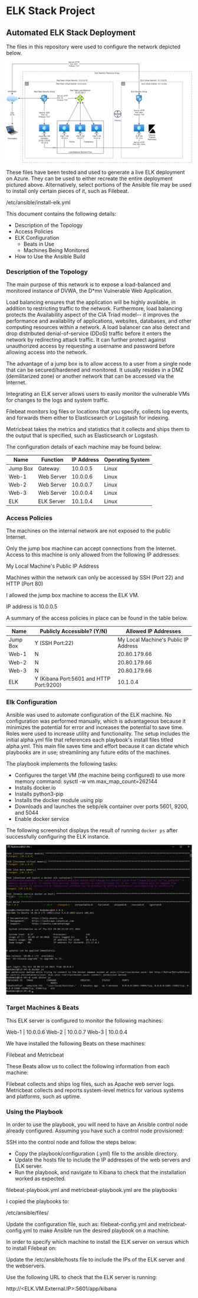 # ELK Stack Project

## Automated ELK Stack Deployment

The files in this repository were used to configure the network depicted below.

![ELK Network Diagram](/Diagrams/ELKProject.png)

These files have been tested and used to generate a live ELK deployment on Azure. They can be used to either recreate the entire deployment pictured above. Alternatively, select portions of the Ansible file may be used to install only certain pieces of it, such as Filebeat.

/etc/ansible/install-elk.yml

This document contains the following details:
- Description of the Topology
- Access Policies
- ELK Configuration
  - Beats in Use
  - Machines Being Monitored
- How to Use the Ansible Build

### Description of the Topology

The main purpose of this network is to expose a load-balanced and monitored instance of DVWA, the D*mn Vulnerable Web Application.

Load balancing ensures that the application will be highly available, in addition to restricting traffic to the network. Furthermore, load balancing protects the Availability aspect of the CIA Triad model-- it improves the performance and availability of applications, websites, databases, and other computing resources within a network. A load balancer can also detect and drop distributed denial-of-service (DDoS) traffic before it enters the network by redirecting attack traffic. It can further protect against unauthorized access by requesting a username and password before allowing access into the network. 

The advantage of a jump box is to allow access to a user from a single node that can be secured/hardened and monitored. It usually resides in a DMZ (demilitarized zone) or another network that can be accessed via the Internet.

Integrating an ELK server allows users to easily monitor the vulnerable VMs for changes to the logs and system traffic.

Filebeat monitors log files or locations that you specify, collects log events, and forwards them either to Elasticsearch or Logstash for indexing.

Metricbeat takes the metrics and statistics that it collects and ships them to the output that is specified, such as Elasticsearch or Logstash.

The configuration details of each machine may be found below:

| Name     	| Function   	| IP Address 	| Operating System 	|
|----------	|------------	|------------	|------------------	|
| Jump Box 	| Gateway    	| 10.0.0.5   	| Linux            	|
| Web-1     | Web Server 	| 10.0.0.6   	| Linux            	|
| Web-2     | Web Server 	| 10.0.0.7   	| Linux            	|
| Web-3     | Web Server 	| 10.0.0.4   	| Linux            	|
| ELK      	| ELK Server 	| 10.1.0.4   	| Linux            	|

### Access Policies

The machines on the internal network are not exposed to the public Internet. 

Only the jump box machine can accept connections from the Internet. Access to this machine is only allowed from the following IP addresses:

My Local Machine's Public IP Address

Machines within the network can only be accessed by SSH (Port 22) and HTTP (Port 80)

I allowed the jump box machine to access the ELK VM.

IP address is 10.0.0.5

A summary of the access policies in place can be found in the table below.

| Name     	| Publicly Accessible? (Y/N)              	| Allowed IP Addresses                 	|
|----------	|-----------------------------------------	|--------------------------------------	|
| Jump Box 	| Y (SSH Port:22)                         	| My Local Machine's Public IP Address 	|
| Web-1    	| N                                       	| 20.80.179.66                         	|
| Web-2    	| N                                       	| 20.80.179.66                         	|
| Web-3    	| N                                       	| 20.80.179.66                         	|
| ELK      	| Y (Kibana Port:5601 and HTTP Port:9200) 	| 10.1.0.4                             	|

### Elk Configuration

Ansible was used to automate configuration of the ELK machine. No configuration was performed manually, which is advantageous because it minimizes the potential for error and increases the potential to save time. Roles were used to increase utility and functionality. The setup includes the initial alpha.yml file that references each playbook's install files titled alpha.yml. This main file saves time and effort because it can dictate which playbooks are in use; streamlining any future edits of the machines.

The playbook implements the following tasks:
- Configures the target VM (the machine being configured) to use more memory
  command: sysctl -w vm.max_map_count=262144 
- Installs docker.io 
- Installs python3-pip 
- Installs the docker module using pip 
- Downloads and launches the sebp/elk container over ports 5601, 9200, and 5044
- Enable docker service


The following screenshot displays the result of running `docker ps` after successfully configuring the ELK instance.

![ELK Installation](/Diagrams/elkinstall.png)

### Target Machines & Beats
This ELK server is configured to monitor the following machines:

Web-1 | 10.0.0.6
Web-2 | 10.0.0.7
Web-3 | 10.0.0.4

We have installed the following Beats on these machines:

Filebeat and Metricbeat

These Beats allow us to collect the following information from each machine:

Filebeat collects and ships log files, such as Apache web server logs. 
Metricbeat collects and reports system-level metrics for various systems and platforms, such as uptime.

### Using the Playbook
In order to use the playbook, you will need to have an Ansible control node already configured. Assuming you have such a control node provisioned: 

SSH into the control node and follow the steps below:
- Copy the playbook/configuration (.yml) file to the ansible directory.
- Update the hosts file to include the IP addresses of the web servers and ELK server.
- Run the playbook, and navigate to Kibana to check that the installation worked as expected.

filebeat-playbook.yml and metricbeat-playbook.yml are the playbooks

I copied the playbooks to: 

/etc/ansible/files/

Update the configuration file, such as: filebeat-config.yml and metricbeat-config.yml to make Ansible run the desired playbook on a machine.

In order to specify which machine to install the ELK server on versus which to install Filebeat on:

Update the /etc/ansible/hosts file to include the IPs of the ELK server and the webservers. 

Use the following URL to check that the ELK server is running:

http://<ELK.VM.External.IP>:5601/app/kibana



